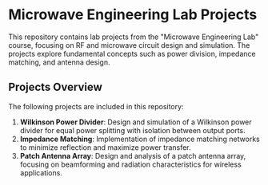 # Microwave Engineering Lab Projects

This repository contains lab projects from the "Microwave Engineering Lab" course, focusing on RF and microwave circuit design and simulation. The projects explore fundamental concepts such as power division, impedance matching, and antenna design.

## Projects Overview

The following projects are included in this repository:

1. **Wilkinson Power Divider**: Design and simulation of a Wilkinson power divider for equal power splitting with isolation between output ports.
2. **Impedance Matching**: Implementation of impedance matching networks to minimize reflection and maximize power transfer.
3. **Patch Antenna Array**: Design and analysis of a patch antenna array, focusing on beamforming and radiation characteristics for wireless applications.
